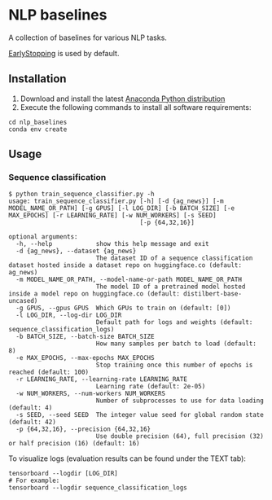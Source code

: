 # NLP baselines
A collection of baselines for various NLP tasks.

[EarlyStopping](https://pytorch-lightning.readthedocs.io/en/stable/api/pytorch_lightning.callbacks.EarlyStopping.html?highlight=EarlyStopping) is used by default.

## Installation
1. Download and install the latest [Anaconda Python distribution](https://www.anaconda.com/distribution/#download-section)
2. Execute the following commands to install all software requirements:
```
cd nlp_baselines
conda env create
```

## Usage
### Sequence classification
```
$ python train_sequence_classifier.py -h
usage: train_sequence_classifier.py [-h] [-d {ag_news}] [-m MODEL_NAME_OR_PATH] [-g GPUS] [-l LOG_DIR] [-b BATCH_SIZE] [-e MAX_EPOCHS] [-r LEARNING_RATE] [-w NUM_WORKERS] [-s SEED]
                                    [-p {64,32,16}]

optional arguments:
  -h, --help            show this help message and exit
  -d {ag_news}, --dataset {ag_news}
                        The dataset ID of a sequence classification dataset hosted inside a dataset repo on huggingface.co (default: ag_news)
  -m MODEL_NAME_OR_PATH, --model-name-or-path MODEL_NAME_OR_PATH
                        The model ID of a pretrained model hosted inside a model repo on huggingface.co (default: distilbert-base-uncased)
  -g GPUS, --gpus GPUS  Which GPUs to train on (default: [0])
  -l LOG_DIR, --log-dir LOG_DIR
                        Default path for logs and weights (default: sequence_classification_logs)
  -b BATCH_SIZE, --batch-size BATCH_SIZE
                        How many samples per batch to load (default: 8)
  -e MAX_EPOCHS, --max-epochs MAX_EPOCHS
                        Stop training once this number of epochs is reached (default: 100)
  -r LEARNING_RATE, --learning-rate LEARNING_RATE
                        Learning rate (default: 2e-05)
  -w NUM_WORKERS, --num-workers NUM_WORKERS
                        Number of subprocesses to use for data loading (default: 4)
  -s SEED, --seed SEED  The integer value seed for global random state (default: 42)
  -p {64,32,16}, --precision {64,32,16}
                        Use double precision (64), full precision (32) or half precision (16) (default: 16)
```
To visualize logs (evaluation results can be found under the TEXT tab):
```
tensorboard --logdir [LOG_DIR]
# For example:
tensorboard --logdir sequence_classification_logs
```